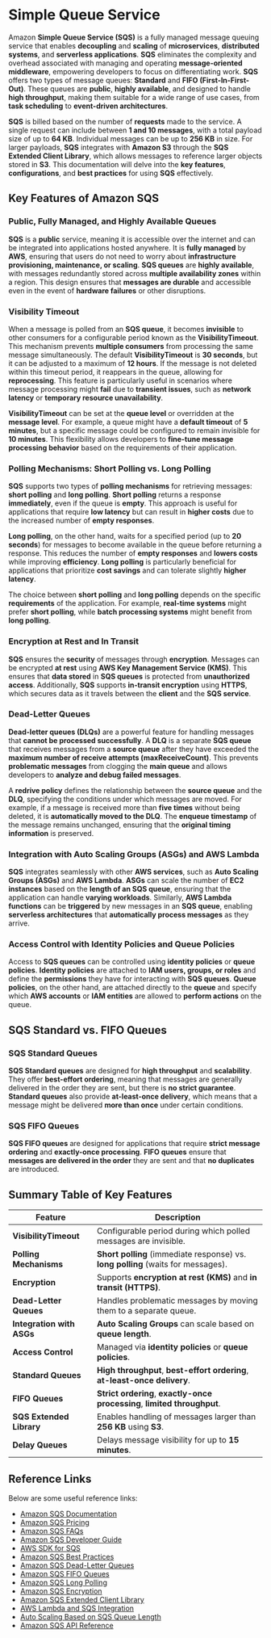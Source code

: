 # Simple Queue Service

Amazon **Simple Queue Service (SQS)** is a fully managed message queuing service that enables **decoupling** and **scaling** of **microservices**, **distributed systems**, and **serverless applications**. **SQS** eliminates the complexity and overhead associated with managing and operating **message-oriented middleware**, empowering developers to focus on differentiating work. **SQS** offers two types of message queues: **Standard** and **FIFO (First-In-First-Out)**. These queues are **public**, **highly available**, and designed to handle **high throughput**, making them suitable for a wide range of use cases, from **task scheduling** to **event-driven architectures**.

**SQS** is billed based on the number of **requests** made to the service. A single request can include between **1 and 10 messages**, with a total payload size of up to **64 KB**. Individual messages can be up to **256 KB** in size. For larger payloads, **SQS** integrates with **Amazon S3** through the **SQS Extended Client Library**, which allows messages to reference larger objects stored in **S3**. This documentation will delve into the **key features**, **configurations**, and **best practices** for using **SQS** effectively.

## Key Features of Amazon SQS

### Public, Fully Managed, and Highly Available Queues

**SQS** is a **public** service, meaning it is accessible over the internet and can be integrated into applications hosted anywhere. It is **fully managed** by **AWS**, ensuring that users do not need to worry about **infrastructure provisioning, maintenance, or scaling**. **SQS queues** are **highly available**, with messages redundantly stored across **multiple availability zones** within a region. This design ensures that **messages are durable** and accessible even in the event of **hardware failures** or other disruptions.

### Visibility Timeout

When a message is polled from an **SQS queue**, it becomes **invisible** to other consumers for a configurable period known as the **VisibilityTimeout**. This mechanism prevents **multiple consumers** from processing the same message simultaneously. The default **VisibilityTimeout** is **30 seconds**, but it can be adjusted to a maximum of **12 hours**. If the message is not deleted within this timeout period, it reappears in the queue, allowing for **reprocessing**. This feature is particularly useful in scenarios where message processing might **fail** due to **transient issues**, such as **network latency** or **temporary resource unavailability**.

**VisibilityTimeout** can be set at the **queue level** or overridden at the **message level**. For example, a queue might have a **default timeout** of **5 minutes**, but a specific message could be configured to remain invisible for **10 minutes**. This flexibility allows developers to **fine-tune message processing behavior** based on the requirements of their application.

### Polling Mechanisms: Short Polling vs. Long Polling

**SQS** supports two types of **polling mechanisms** for retrieving messages: **short polling** and **long polling**. **Short polling** returns a response **immediately**, even if the queue is **empty**. This approach is useful for applications that require **low latency** but can result in **higher costs** due to the increased number of **empty responses**.

**Long polling**, on the other hand, waits for a specified period (up to **20 seconds**) for messages to become available in the queue before returning a response. This reduces the number of **empty responses** and **lowers costs** while improving **efficiency**. **Long polling** is particularly beneficial for applications that prioritize **cost savings** and can tolerate slightly **higher latency**.

The choice between **short polling** and **long polling** depends on the specific **requirements** of the application. For example, **real-time systems** might prefer **short polling**, while **batch processing systems** might benefit from **long polling**.

### Encryption at Rest and In Transit

**SQS** ensures the **security** of messages through **encryption**. Messages can be encrypted **at rest** using **AWS Key Management Service (KMS)**. This ensures that **data stored** in **SQS queues** is protected from **unauthorized access**. Additionally, **SQS** supports **in-transit encryption** using **HTTPS**, which secures data as it travels between the **client** and the **SQS service**.

### Dead-Letter Queues

**Dead-letter queues (DLQs)** are a powerful feature for handling messages that **cannot be processed successfully**. A **DLQ** is a separate **SQS queue** that receives messages from a **source queue** after they have exceeded the **maximum number of receive attempts (maxReceiveCount)**. This prevents **problematic messages** from clogging the **main queue** and allows developers to **analyze and debug failed messages**.

A **redrive policy** defines the relationship between the **source queue** and the **DLQ**, specifying the conditions under which messages are moved. For example, if a message is received more than **five times** without being deleted, it is **automatically moved to the DLQ**. The **enqueue timestamp** of the message remains unchanged, ensuring that the **original timing information** is preserved.

### Integration with Auto Scaling Groups (ASGs) and AWS Lambda

**SQS** integrates seamlessly with other **AWS services**, such as **Auto Scaling Groups (ASGs)** and **AWS Lambda**. **ASGs** can scale the number of **EC2 instances** based on the **length of an SQS queue**, ensuring that the application can handle **varying workloads**. Similarly, **AWS Lambda functions** can be **triggered** by new messages in an **SQS queue**, enabling **serverless architectures** that **automatically process messages** as they arrive.

### Access Control with Identity Policies and Queue Policies

Access to **SQS queues** can be controlled using **identity policies** or **queue policies**. **Identity policies** are attached to **IAM users, groups, or roles** and define the **permissions** they have for interacting with **SQS queues**. **Queue policies**, on the other hand, are attached directly to the **queue** and specify which **AWS accounts** or **IAM entities** are allowed to **perform actions** on the queue.

## SQS Standard vs. FIFO Queues

### SQS Standard Queues

**SQS Standard queues** are designed for **high throughput** and **scalability**. They offer **best-effort ordering**, meaning that messages are generally delivered in the order they are sent, but there is **no strict guarantee**. **Standard queues** also provide **at-least-once delivery**, which means that a message might be delivered **more than once** under certain conditions.

### SQS FIFO Queues

**SQS FIFO queues** are designed for applications that require **strict message ordering** and **exactly-once processing**. **FIFO queues** ensure that **messages are delivered in the order** they are sent and that **no duplicates** are introduced.

## Summary Table of Key Features

| **Feature**               | **Description**                                                                   |
| ------------------------- | --------------------------------------------------------------------------------- |
| **VisibilityTimeout**     | Configurable period during which polled messages are invisible.                   |
| **Polling Mechanisms**    | **Short polling** (immediate response) vs. **long polling** (waits for messages). |
| **Encryption**            | Supports **encryption at rest (KMS)** and **in transit (HTTPS)**.                 |
| **Dead-Letter Queues**    | Handles problematic messages by moving them to a separate queue.                  |
| **Integration with ASGs** | **Auto Scaling Groups** can scale based on **queue length**.                      |
| **Access Control**        | Managed via **identity policies** or **queue policies**.                          |
| **Standard Queues**       | **High throughput**, **best-effort ordering**, **at-least-once delivery**.        |
| **FIFO Queues**           | **Strict ordering**, **exactly-once processing**, **limited throughput**.         |
| **SQS Extended Library**  | Enables handling of messages larger than **256 KB** using **S3**.                 |
| **Delay Queues**          | Delays message visibility for up to **15 minutes**.                               |

## Reference Links

Below are some useful reference links:

- [Amazon SQS Documentation](https://docs.aws.amazon.com/sqs/index.html)
- [Amazon SQS Pricing](https://aws.amazon.com/sqs/pricing/)
- [Amazon SQS FAQs](https://aws.amazon.com/sqs/faqs/)
- [Amazon SQS Developer Guide](https://docs.aws.amazon.com/AWSSimpleQueueService/latest/SQSDeveloperGuide/welcome.html)
- [AWS SDK for SQS](https://docs.aws.amazon.com/sdk-for-javascript/v3/developer-guide/sqs-examples-send-receive-messages.html)
- [Amazon SQS Best Practices](https://docs.aws.amazon.com/AWSSimpleQueueService/latest/SQSDeveloperGuide/best-practices.html)
- [Amazon SQS Dead-Letter Queues](https://docs.aws.amazon.com/AWSSimpleQueueService/latest/SQSDeveloperGuide/sqs-dead-letter-queues.html)
- [Amazon SQS FIFO Queues](https://docs.aws.amazon.com/AWSSimpleQueueService/latest/SQSDeveloperGuide/FIFO-queues.html)
- [Amazon SQS Long Polling](https://docs.aws.amazon.com/AWSSimpleQueueService/latest/SQSDeveloperGuide/sqs-long-polling.html)
- [Amazon SQS Encryption](https://docs.aws.amazon.com/AWSSimpleQueueService/latest/SQSDeveloperGuide/sqs-server-side-encryption.html)
- [Amazon SQS Extended Client Library](https://docs.aws.amazon.com/AWSSimpleQueueService/latest/SQSDeveloperGuide/sqs-extended-client-lib.html)
- [AWS Lambda and SQS Integration](https://docs.aws.amazon.com/lambda/latest/dg/with-sqs.html)
- [Auto Scaling Based on SQS Queue Length](https://docs.aws.amazon.com/autoscaling/ec2/userguide/as-using-sqs-queue.html)
- [Amazon SQS API Reference](https://docs.aws.amazon.com/AWSSimpleQueueService/latest/APIReference/Welcome.html)
